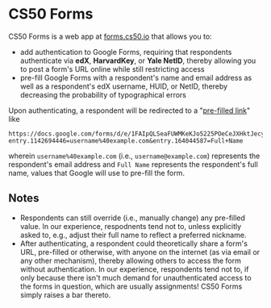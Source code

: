 # CS50 Forms

CS50 Forms is a web app at [forms.cs50.io](https://forms.cs50.io/) that allows you to:

* add authentication to Google Forms, requiring that respondents authenticate via **edX**, **HarvardKey**, or **Yale NetID**, thereby allowing you to post a form's URL online while still restricting access
* pre-fill Google Forms with a respondent's name and email address as well as a respondent's edX username, HUID, or NetID, thereby decreasing the probability of typographical errors

Upon authenticating, a respondent will be redirected to a "[pre-filled link](https://support.google.com/docs/answer/2839588?hl=en)" like

```
https://docs.google.com/forms/d/e/1FAIpQLSeaFUWMKeKJo5225POeCeJXHktJecyStal_sn6nYEb0rOEgYw/viewform?entry.1142694446=username%40example.com&entry.164044587=Full+Name
```

wherein `username%40example.com` (i.e., `username@example.com`) represents the respondent's email address and `Full Name` represents the respondent's full name, values that Google will use to pre-fill the form.

## Notes

* Respondents can still override (i.e., manually change) any pre-filled value. In our experience, respodnents tend not to, unless explicitly asked to, e.g., adjust their full name to reflect a preferred nickname.
* After authenticating, a respondent could theoretically share a form's URL, pre-filled or otherwise, with anyone on the internet (as via email or any other mechanism), thereby allowing others to access the form without authentication. In our experience, respondents tend not to, if only because there isn't much demand for unauthenticated access to the forms in question, which are usually assignments! CS50 Forms simply raises a bar thereto.
